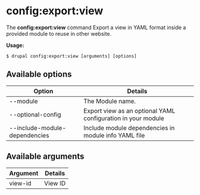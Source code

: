 # config:export:view
The **config:export:view** command Export a view in YAML format inside a provided module to reuse in other website.

**Usage:**
```
$ drupal config:export:view [arguments] [options] 
```

## Available options
Option | Details
-------|-------------
--module | The Module name.
--optional-config | Export view as an optional YAML configuration in your module
--include-module-dependencies | Include module dependencies in module info YAML file

## Available arguments
Argument | Details
---------|-------------
view-id | View ID
